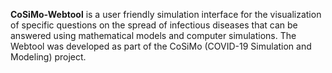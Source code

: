 **CoSiMo-Webtool** is a user friendly simulation interface for the visualization of specific questions on the spread of infectious diseases that can be answered using mathematical models and computer simulations. The Webtool was developed as part of the CoSiMo (COVID-19 Simulation and Modeling) project.